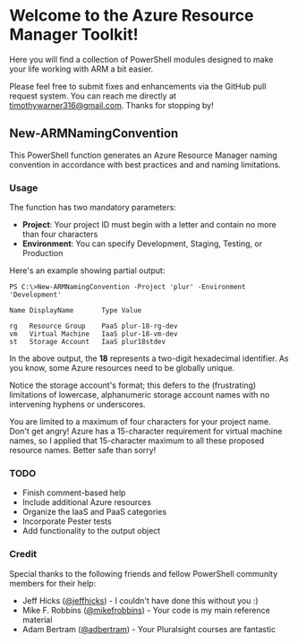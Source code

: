 # Welcome to the Azure Resource Manager Toolkit!
Here you will find a collection of PowerShell modules designed to make your life working with ARM a bit easier.

Please feel free to submit fixes and enhancements via the GitHub pull request system. You can reach me directly at timothywarner316@gmail.com. Thanks for stopping by!

## New-ARMNamingConvention
This PowerShell function generates an Azure Resource Manager naming convention in accordance with best practices and and naming limitations.

### Usage
The function has two mandatory parameters:

* **Project**: Your project ID must begin with a letter and contain no more than four characters
* **Environment**: You can specify Development, Staging, Testing, or Production

Here's an example showing partial output:

```
PS C:\>New-ARMNamingConvention -Project 'plur' -Environment 'Development'

Name DisplayName       Type Value          
    
rg   Resource Group    PaaS plur-18-rg-dev 
vm   Virtual Machine   IaaS plur-18-vm-dev 
st   Storage Account   IaaS plur18stdev   
```
In the above output, the **18** represents a two-digit hexadecimal identifier. As you know, some Azure resources need to be globally unique.

Notice the storage account's format; this defers to the (frustrating) limitations of lowercase, alphanumeric storage account names with no intervening hyphens or underscores.

You are limited to a maximum of four characters for your project name. Don't get angry! Azure has a 15-character requirement for virtual machine names, so I applied that 15-character maximum to all these proposed resource names. Better safe than sorry!

### TODO
* Finish comment-based help
* Include additional Azure resources
* Organize the IaaS and PaaS categories
* Incorporate Pester tests
* Add functionality to the output object

### Credit
Special thanks to the following friends and fellow PowerShell community members for their help:

* Jeff Hicks ([@jeffhicks](https://twitter.com/jeffhicks)) - I couldn't have done this without you :)
* Mike F. Robbins ([@mikefrobbins](https://twitter.com/mikefrobbins)) - Your code is my main reference material 
* Adam Bertram ([@adbertram](https://twitter.com/adbertram)) - Your Pluralsight courses are fantastic
